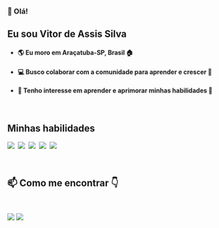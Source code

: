  ### 👋 Olá!
 ## Eu sou Vitor de Assis Silva
 - #### :earth_americas: Eu moro em Araçatuba-SP, Brasil :house:
 - #### :computer: Busco colaborar com a comunidade para aprender e crescer :notebook_with_decorative_cover:
 - #### 👀 Tenho interesse em aprender e aprimorar minhas habilidades 🧠
 
 &nbsp;
 ## Minhas habilidades
 <img src="https://img.shields.io/badge/HTML5-E34F26?style=for-the-badge&logo=html5&logoColor=white"/> &nbsp;<img src="https://img.shields.io/badge/CSS3-1572B6?style=for-the-badge&logo=css3&logoColor=white"/> &nbsp;<img src="https://img.shields.io/badge/JavaScript-F7DF1E?style=for-the-badge&logo=javascript&logoColor=black"/> &nbsp;<img src="https://img.shields.io/badge/Git-F05032?style=for-the-badge&logo=git&logoColor=white"/> &nbsp;<img src="https://img.shields.io/badge/GitHub-100000?style=for-the-badge&logo=github&logoColor=white"/>
 
 &nbsp;
 ## 📫 Como me encontrar 👇
 &nbsp;
  
<a href="https://www.linkedin.com/in/vitor-de-assis-dev" target="_blank"><img src="https://img.shields.io/badge/LinkedIn-0077B5?style=for-the-badge&logo=linkedin&logoColor=white" /></a>
 <a href="mailto:vitordeassis88@gmail.com"><img src="https://img.shields.io/badge/Gmail-D14836?style=for-the-badge&logo=gmail&logoColor=white" /></a>
 
 &nbsp;
